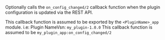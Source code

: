Optionally calls the `on_config_changed/2` callback function when the plugin configuration is updated via the REST API.

This callback function is assumed to be exported by the `<PluginName>_app` module.
i.e:
Plugin NameVsn: `my_plugin-1.0.0`
This callback function is assumed to be `my_plugin_app:on_config_changed/2`
